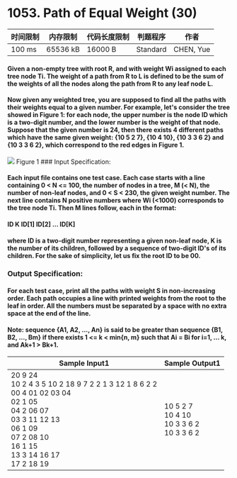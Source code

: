 # 1053. Path of Equal Weight (30)

<table>
<thead>
<th>时间限制</th><th>内存限制</th><th>代码长度限制</th><th>判题程序</th><th>作者</th>
</thead>
<tbody>
<tr><td>100 ms</td><td>65536 kB</td><td>16000 B</td><td>Standard</td><td>CHEN, Yue</td></tr></tbody>
</table>

#### Given a non-empty tree with root R, and with weight Wi assigned to each tree node Ti. The weight of a path from R to L is defined to be the sum of the weights of all the nodes along the path from R to any leaf node L.

#### Now given any weighted tree, you are supposed to find all the paths with their weights equal to a given number. For example, let's consider the tree showed in Figure 1: for each node, the upper number is the node ID which is a two-digit number, and the lower number is the weight of that node. Suppose that the given number is 24, then there exists 4 different paths which have the same given weight: {10 5 2 7}, {10 4 10}, {10 3 3 6 2} and {10 3 3 6 2}, which correspond to the red edges in Figure 1.

<image src="https://raw.githubusercontent.com/owlsn/patest/master/pat-a-practise/1032.%20Sharing%20(25)/5b_mj58f84v11w"/>
Figure 1
### Input Specification:

#### Each input file contains one test case. Each case starts with a line containing 0 < N <= 100, the number of nodes in a tree, M (< N), the number of non-leaf nodes, and 0 < S < 230, the given weight number. The next line contains N positive numbers where Wi (<1000) corresponds to the tree node Ti. Then M lines follow, each in the format:

#### ID K ID[1] ID[2] ... ID[K]
#### where ID is a two-digit number representing a given non-leaf node, K is the number of its children, followed by a sequence of two-digit ID's of its children. For the sake of simplicity, let us fix the root ID to be 00.

### Output Specification:

#### For each test case, print all the paths with weight S in non-increasing order. Each path occupies a line with printed weights from the root to the leaf in order. All the numbers must be separated by a space with no extra space at the end of the line.

#### Note: sequence {A1, A2, ..., An} is said to be greater than sequence {B1, B2, ..., Bm} if there exists 1 <= k < min{n, m} such that Ai = Bi for i=1, ... k, and Ak+1 > Bk+1.

<table>
<thead>
<th>Sample Input1</th><th>Sample Output1</th>
</thead>
<tbody>
<tr><td>20 9 24<br/>10 2 4 3 5 10 2 18 9 7 2 2 1 3 12 1 8 6 2 2<br/>00 4 01 02 03 04<br/>02 1 05<br/>04 2 06 07<br/>03 3 11 12 13<br/>06 1 09<br/>07 2 08 10<br/>16 1 15<br/>13 3 14 16 17<br/>17 2 18 19</td><td>10 5 2 7<br/>10 4 10<br/>10 3 3 6 2<br/>10 3 3 6 2</td></tr></tbody>
</table>